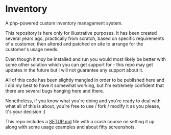 # Inventory
A php-powered custom inventory management system.

This repository is here only for illustrative purposes. It has been created several years ago, practically from scratch, based on specific requirements of a customer, then altered and patched on site to arrange for the customer's usage needs.

Even though it _may_ be installed and run you would most likely be better with some other solution which you can get support for - this repo may get updates in the future but I will not guarantee any support about it.

All of this code has been slightly mangled in order to be published here and I did my best to have it somewhat working, but I'm extremely confident that there are several bugs hanging here and there.

Nonetheless, if you know what you're doing and you're ready to deal with what all of this is about, you're free to use / fork / modify it as you please, it's your decision :)

This repo includes a [SETUP.md](SETUP.md) file with a crash course on setting it up along with some usage examples and about fifty screenshots.
